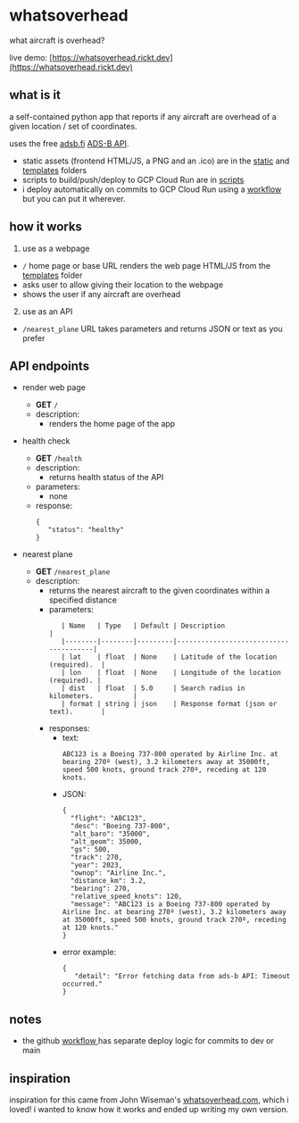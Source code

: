 # whatsoverhead
what aircraft is overhead?

live demo: [https://whatsoverhead.rickt.dev](https://whatsoverhead.rickt.dev)

## what is it

a self-contained python app that reports if any aircraft are overhead of a given location / set of coordinates. 

uses the free [adsb.fi](https://adsb.fi) [ADS-B API](https://github.com/adsbfi/opendata/blob/main/README.md). 

* static assets (frontend HTML/JS, a PNG and an .ico) are in the [static](https://github.com/rickt/whatsoverhead/tree/main/static) and [templates](https://github.com/rickt/whatsoverhead/tree/main/templates) folders
* scripts to build/push/deploy to GCP Cloud Run are in [scripts](https://github.com/rickt/whatsoverhead/tree/main/scripts)
* i deploy automatically on commits to GCP Cloud Run using a [workflow](https://github.com/rickt/whatsoverhead/tree/main/.github/workflows) but you can put it wherever. 

## how it works
1. use as a webpage
* `/` home page or base URL renders the web page HTML/JS from the [templates](https://github.com/rickt/whatsoverhead/tree/main/templates) folder
* asks user to allow giving their location to the webpage 
* shows the user if any aircraft are overhead
2. use as an API
* `/nearest_plane` URL takes parameters and returns JSON or text as you prefer

## API endpoints
* render web page
  * **GET** `/`
  * description:
    * renders the home page of the app
    
* health check
  * **GET** `/health`
  * description:
    * returns health status of the API
  * parameters:
    * none
  * response:
    ```
    {
       "status": "healthy"
    }
    ```

* nearest plane
  * **GET** `/nearest_plane`
  * description:
    * returns the nearest aircraft to the given coordinates within a specified distance
     * parameters:
       ```
          | Name   | Type   | Default | Description                           |
          |--------|--------|---------|---------------------------------------|
          | lat    | float  | None    | Latitude of the location (required).  |
          | lon    | float  | None    | Longitude of the location (required). |
          | dist   | float  | 5.0     | Search radius in kilometers.          |
          | format | string | json    | Response format (json or text).       |
       ```
      * responses:
        * text:
          ```
          ABC123 is a Boeing 737-800 operated by Airline Inc. at bearing 270º (west), 3.2 kilometers away at 35000ft, speed 500 knots, ground track 270º, receding at 120 knots.
          ```
        * JSON:
          ```
          {
            "flight": "ABC123",
            "desc": "Boeing 737-800",
            "alt_baro": "35000",
            "alt_geom": 35000,
            "gs": 500,
            "track": 270,
            "year": 2023,
            "ownop": "Airline Inc.",
            "distance_km": 3.2,
            "bearing": 270,
            "relative_speed_knots": 120,
            "message": "ABC123 is a Boeing 737-800 operated by Airline Inc. at bearing 270º (west), 3.2 kilometers away at 35000ft, speed 500 knots, ground track 270º, receding at 120 knots."
          }
          ```
        * error example:
          ```
          {
             "detail": "Error fetching data from ads-b API: Timeout occurred."
          }
          ```

## notes
* the github [workflow ](https://github.com/rickt/whatsoverhead/tree/main/.github/workflors) has separate deploy logic for commits to dev or main

## inspiration
inspiration for this came from John Wiseman's [whatsoverhead.com](https://whatsoverhead.com), which i loved! i wanted to know how it works and ended up writing my own version. 

